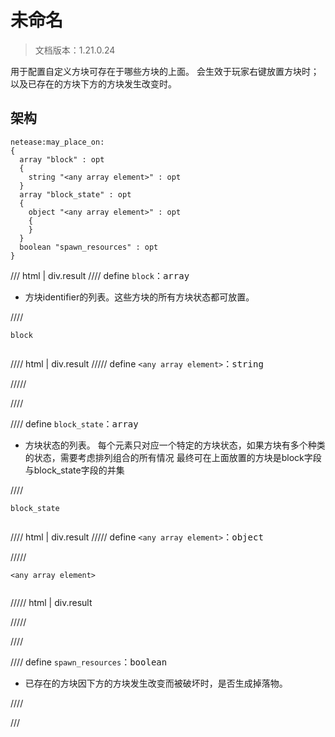 # 未命名

> 文档版本：1.21.0.24

用于配置自定义方块可存在于哪些方块的上面。
会生效于玩家右键放置方块时；以及已存在的方块下方的方块发生改变时。

## 架构

```mcschema
netease:may_place_on:
{
  array "block" : opt
  {
    string "<any array element>" : opt
  }
  array "block_state" : opt
  {
    object "<any array element>" : opt
    {
    }
  }
  boolean "spawn_resources" : opt
}

```

/// html | div.result
//// define
`block`：<samp>array</samp>

- 方块identifier的列表。这些方块的所有方块状态都可放置。


////

<div class="language-text highlight"><span class="filename"><code>block</code></span><pre id="__code_1"><span></span></pre></div>

//// html | div.result
///// define
`<any array element>`：<samp>string</samp>


/////


////


//// define
`block_state`：<samp>array</samp>

- 方块状态的列表。
每个元素只对应一个特定的方块状态，如果方块有多个种类的状态，需要考虑排列组合的所有情况
最终可在上面放置的方块是block字段与block_state字段的并集


////

<div class="language-text highlight"><span class="filename"><code>block_state</code></span><pre id="__code_1"><span></span></pre></div>

//// html | div.result
///// define
`<any array element>`：<samp>object</samp>


/////

<div class="language-text highlight"><span class="filename"><code>&lt;any array element&gt;</code></span><pre id="__code_1"><span></span></pre></div>

///// html | div.result

/////


////


//// define
`spawn_resources`：<samp>boolean</samp>

- 已存在的方块因下方的方块发生改变而被破坏时，是否生成掉落物。


////


///

